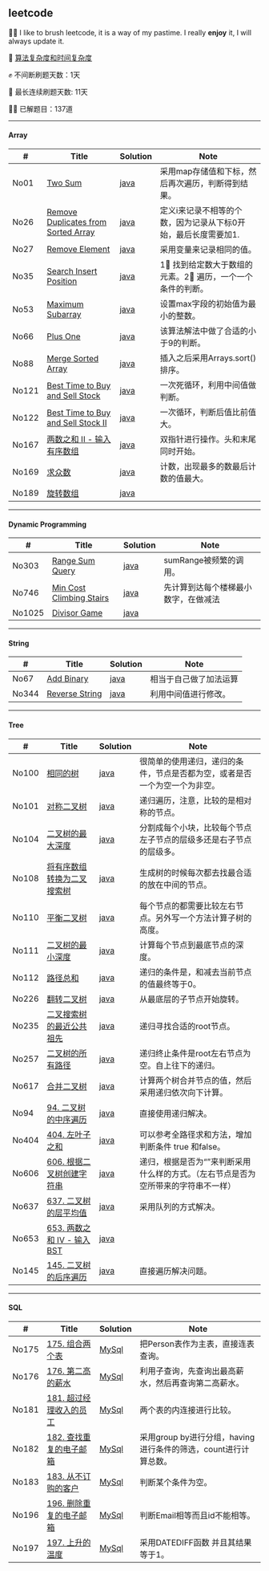 ## leetcode

🚴‍♀️ I like to brush leetcode, it is a way of my pastime. I really **enjoy** it, I will always update it.

📖 [算法复杂度和时间复杂度](https://zhuanlan.zhihu.com/p/50479555)

✊ 不间断刷题天数：1天

🐘 最长连续刷题天数: 11天

🧗‍♂️ 已解题目：137道

-------

#### Array

| #     | Title                                                        | Solution                                                     | Note                                                         |
| ----- | ------------------------------------------------------------ | ------------------------------------------------------------ | ------------------------------------------------------------ |
| No01  | [Two Sum](https://leetcode.com/problems/two-sum/)            | [java](https://github.com/tujietg/Algorithm/blob/master/leetcode/Array/No01.java) | 采用map存储值和下标，然后再次遍历，判断得到结果。            |
| No26  | [Remove Duplicates from Sorted Array](<https://leetcode.com/problems/remove-duplicates-from-sorted-array/>) | [java](<https://github.com/tujietg/Algorithm/blob/master/leetcode/Array/No26.java>) | 定义i来记录不相等的个数，因为记录从下标0开始，最后长度需要加1. |
| No27  | [Remove Element](<https://leetcode.com/problems/remove-element/>) | [java](<https://github.com/tujietg/Algorithm/blob/master/leetcode/Array/No27.java>) | 采用变量来记录相同的值。                                     |
| No35  | [Search Insert Position](<https://leetcode.com/problems/search-insert-position/>) | [java](<https://github.com/tujietg/Algorithm/blob/master/leetcode/Array/No35.java>) | 1⃣ 找到给定数大于数组的元素。2⃣ 遍历，一个一个条件的判断。     |
| No53  | [Maximum Subarray](<https://leetcode.com/problems/maximum-subarray/>) | [java](<https://github.com/tujietg/Algorithm/blob/master/leetcode/Array/No53.java>) | 设置max字段的初始值为最小的整数。                            |
| No66  | [Plus One](<https://leetcode.com/problems/plus-one/>)        | [java](<https://github.com/tujietg/Algorithm/blob/master/leetcode/Array/No66.java>) | 该算法解法中做了合适的小于9的判断。                          |
| No88  | [Merge Sorted Array](<https://leetcode.com/problems/merge-sorted-array/>) | [java](<https://github.com/tujietg/Algorithm/blob/master/leetcode/Array/No88.java>) | 插入之后采用Arrays.sort()排序。                              |
| No121 | [Best Time to Buy and Sell Stock](<https://leetcode.com/problems/best-time-to-buy-and-sell-stock/>) | [java](<https://github.com/tujietg/Algorithm/blob/master/leetcode/Array/No121.java>) | 一次死循环，利用中间值做判断。                               |
| No122 | [Best Time to Buy and Sell Stock II](<https://leetcode.com/problems/best-time-to-buy-and-sell-stock-ii/>) | [java]()                                                     | 一次循环，判断后值比前值大。                                 |
| No167 | [两数之和 II - 输入有序数组](https://leetcode-cn.com/problems/two-sum-ii-input-array-is-sorted/) | [java](https://github.com/Programming-With-Love/leetcode/blob/master/leetcode/Array/No169.java) | 双指针进行操作。头和末尾同时开始。                           |
| No169 | [求众数](https://leetcode-cn.com/problems/majority-element/) | [java](https://github.com/Programming-With-Love/leetcode/blob/master/leetcode/Array/No169.java) | 计数，出现最多的数最后计数的值最大。                         |
| No189 | [旋转数组](https://leetcode-cn.com/problems/rotate-array/)   | [java](https://github.com/Programming-With-Love/leetcode/blob/master/leetcode/Array/No189.java) |                                                              |

-------

#### Dynamic Programming

| #      | Title                                                        | Solution | Note                                 |
| ------ | ------------------------------------------------------------ | -------- | ------------------------------------ |
| No303  | [Range Sum Query](https://leetcode.com/problems/range-sum-query-immutable/) | [java]() | sumRange被频繁的调用。               |
| No746  | [Min Cost Climbing Stairs](https://leetcode.com/problems/min-cost-climbing-stairs/) | [java]() | 先计算到达每个楼梯最小数字，在做减法 |
| No1025 | [Divisor Game](https://leetcode.com/problems/divisor-game/)  | [java]() |                                      |

-----

#### String

| #     | Title                                                        | Solution | Note                   |
| ----- | ------------------------------------------------------------ | -------- | ---------------------- |
| No67  | [Add Binary](https://leetcode.com/problems/add-binary/)      | [java]() | 相当于自己做了加法运算 |
| No344 | [Reverse String](https://leetcode.com/problems/reverse-string/) | [java]() | 利用中间值进行修改。   |

----

#### Tree

| #     | Title                                                        | Solution                                                     | Note                                                         |
| ----- | ------------------------------------------------------------ | ------------------------------------------------------------ | ------------------------------------------------------------ |
| No100 | [相同的树](https://leetcode-cn.com/problems/same-tree/)      | [java](https://github.com/Programming-With-Love/leetcode/blob/master/leetcode/Tree/No100.java) | 很简单的使用递归，递归的条件，节点是否都为空，或者是否一个为空一个为非空。 |
| No101 | [对称二叉树](https://leetcode-cn.com/problems/symmetric-tree/) | [java](https://github.com/Programming-With-Love/leetcode/blob/master/leetcode/Tree/No101.java) | 递归遍历，注意，比较的是相对称的节点。                       |
| No104 | [二叉树的最大深度](https://leetcode-cn.com/problems/maximum-depth-of-binary-tree/) | [java](https://github.com/Programming-With-Love/leetcode/blob/master/leetcode/Tree/No104.java) | 分割成每个小块，比较每个节点左子节点的层级多还是右子节点的层级多。 |
| No108 | [将有序数组转换为二叉搜索树](https://leetcode-cn.com/problems/convert-sorted-array-to-binary-search-tree/) | [java](https://github.com/Programming-With-Love/leetcode/blob/master/leetcode/Tree/No108.java) | 生成树的时候每次都去找最合适的放在中间的节点。               |
| No110 | [平衡二叉树](https://leetcode-cn.com/problems/balanced-binary-tree/) | [java](https://github.com/Programming-With-Love/leetcode/blob/master/leetcode/Tree/No110.java) | 每个节点的都需要比较左右节点。另外写一个方法计算子树的高度。 |
| No111 | [二叉树的最小深度](https://leetcode-cn.com/problems/minimum-depth-of-binary-tree/) | [java](https://github.com/Programming-With-Love/leetcode/blob/master/leetcode/Tree/No111.java) | 计算每个节点到最底节点的深度。                               |
| No112 | [路径总和](https://leetcode-cn.com/problems/path-sum/)       | [java](https://github.com/Programming-With-Love/leetcode/blob/master/leetcode/Tree/No112.java) | 递归的条件是，和减去当前节点的值最终等于0。                  |
| No226 | [翻转二叉树](https://leetcode-cn.com/problems/invert-binary-tree/) | [java](https://github.com/Programming-With-Love/leetcode/blob/master/leetcode/Tree/No226.java) | 从最底层的子节点开始旋转。                                   |
| No235 | [ 二叉搜索树的最近公共祖先](https://leetcode-cn.com/problems/lowest-common-ancestor-of-a-binary-search-tree/) | [java](https://github.com/Programming-With-Love/leetcode/blob/master/leetcode/Tree/No235.java) | 递归寻找合适的root节点。                                     |
| No257 | [二叉树的所有路径](https://leetcode-cn.com/problems/binary-tree-paths/) | [java](https://github.com/Programming-With-Love/leetcode/blob/master/leetcode/Tree/No257.java) | 递归终止条件是root左右节点为空。自上往下的递归。             |
| No617 | [合并二叉树](https://leetcode-cn.com/problems/merge-two-binary-trees/) | [java](https://github.com/Programming-With-Love/leetcode/blob/master/leetcode/Tree/No617.java) | 计算两个树合并节点的值，然后采用递归依次向下计算。           |
| No94  | [94. 二叉树的中序遍历](https://leetcode-cn.com/problems/binary-tree-inorder-traversal/) | [java](https://github.com/Programming-With-Love/leetcode/blob/master/leetcode/Tree/No94.java) | 直接使用递归解决。                                           |
| No404 | [404. 左叶子之和](https://leetcode-cn.com/problems/sum-of-left-leaves/) | [java](https://github.com/Programming-With-Love/leetcode/blob/master/leetcode/Tree/No404.java) | 可以参考全路径求和方法，增加判断条件 true 和false。          |
| No606 | [606. 根据二叉树创建字符串](https://leetcode-cn.com/problems/construct-string-from-binary-tree/) | [java](https://github.com/Programming-With-Love/leetcode/blob/master/leetcode/Tree/No606.java) | 递归，根据是否为“”来判断采用什么样的方式。（左右节点是否为空所带来的字符串不一样） |
| No637 | [637. 二叉树的层平均值](https://leetcode-cn.com/problems/average-of-levels-in-binary-tree/) | [java](https://github.com/Programming-With-Love/leetcode/blob/master/leetcode/Tree/No637.java) | 采用队列的方式解决。                                         |
| No653 | [653. 两数之和 IV - 输入 BST](https://leetcode-cn.com/problems/two-sum-iv-input-is-a-bst/) | [java](https://github.com/Programming-With-Love/leetcode/blob/master/leetcode/Tree/No653.java) |                                                              |
| No145 | [145. 二叉树的后序遍历](https://leetcode-cn.com/problems/binary-tree-postorder-traversal/) | [java](https://github.com/Programming-With-Love/leetcode/blob/master/leetcode/Tree/No145.java) | 直接遍历解决问题。                                           |

---

#### SQL

| #     | Title                                                        | Solution                                                     | Note                                                         |
| ----- | ------------------------------------------------------------ | ------------------------------------------------------------ | ------------------------------------------------------------ |
| No175 | [175. 组合两个表](https://leetcode-cn.com/problems/combine-two-tables/) | [MySql](https://github.com/Programming-With-Love/leetcode/blob/master/leetcode/SQL/No175.sql) | 把Person表作为主表，直接连表查询。                           |
| No176 | [176. 第二高的薪水](https://leetcode-cn.com/problems/second-highest-salary/) | [MySql](https://github.com/Programming-With-Love/leetcode/blob/master/leetcode/SQL/No176.sql) | 利用子查询，先查询出最高薪水，然后再查询第二高薪水。         |
| No181 | [181. 超过经理收入的员工](https://leetcode-cn.com/problems/employees-earning-more-than-their-managers/) | [MySql](https://github.com/Programming-With-Love/leetcode/blob/master/leetcode/SQL/No181.sql) | 两个表的内连接进行比较。                                     |
| No182 | [182. 查找重复的电子邮箱](https://leetcode-cn.com/problems/duplicate-emails/) | [MySql](https://github.com/Programming-With-Love/leetcode/blob/master/leetcode/SQL/No182.sql) | 采用group by进行分组，having进行条件的筛选，count进行计算总数。 |
| No183 | [183. 从不订购的客户](https://leetcode-cn.com/problems/customers-who-never-order/) | [MySql](https://github.com/Programming-With-Love/leetcode/blob/master/leetcode/SQL/No183.sql) | 判断某个条件为空。                                           |
| No196 | [196. 删除重复的电子邮箱](https://leetcode-cn.com/problems/delete-duplicate-emails/) | [MySql](https://github.com/Programming-With-Love/leetcode/blob/master/leetcode/SQL/No196.sql) | 判断Email相等而且id不能相等。                                |
| No197 | [197. 上升的温度](https://leetcode-cn.com/problems/rising-temperature/) | [MySql](https://github.com/Programming-With-Love/leetcode/blob/master/leetcode/SQL/No197.sql) | 采用DATEDIFF函数 并且其结果等于1。                           |



